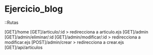 # Ejercicio_blog

::Rutas

[GET]/home
[GET]/articulo/:id > redirecciona a articulo.ejs
[GET]/admin
[GET]/admin/eliminar/:id
[GET]/admin/modificar/:id > redirecciona a modificar.ejs
[POST]/admin/crear > redirecciona a crear.ejs
[GET]/api/articulos
